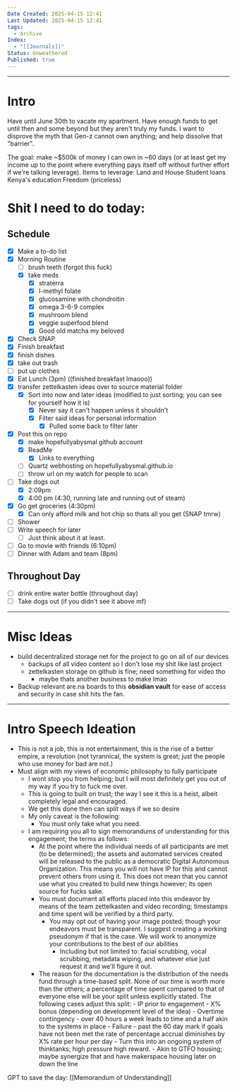 ```yaml
---
Date Created: 2025-04-15 12:41
Last Updated: 2025-04-15 12:41
tags:
  - Archive
Index:
  - "[[Journals]]"
Status: Unweathered
Published: true
---
```

---

# Intro

Have until June 30th to vacate my apartment. Have enough funds to get until then and some beyond but they aren't truly my funds. I want to disprove the myth that Gen-z cannot own anything; and help dissolve that "barrier". 

The goal: make ~$500k of money I can own in ~60 days (or at least get my income up to the point where everything pays itself off without further effort if we're talking leverage).
	Items to leverage: 
	Land and House
	Student loans
	Kenya's education
	Freedom (priceless)

# Shit I need to do today:

## Schedule
- [x] Make a to-do list
- [x] Morning Routine
	- [ ] brush teeth (forgot this fuck)
	- [x] take meds
		- [x] straterra
		- [x] l-methyl folate
		- [x] glucosamine with chondroitin
		- [x] omega 3-6-9 complex
		- [x] mushroom blend
		- [x] veggie superfood blend
		- [x] Good old matcha my beloved
- [x] Check SNAP
- [x] Finish breakfast
- [x] finish dishes
- [x] take out trash
- [ ] put up clothes
- [x] Eat Lunch (3pm) ((finished breakfast lmaooo))
- [x] transfer zettelkasten ideas over to source material folder
	- [x] Sort into now and later ideas (modified to just sorting; you can see for yourself how it is)
		- [x] Never say it can't happen unless it shouldn't
		- [x] Filter said ideas for personal information
			- [x] Pulled some back to filter later
- [x] Post this on repo
	- [x] make hopefullyabysmal github account
	- [x] ReadMe
		- [x] Links to everything
	- [ ] Quartz webhosting on hopefullyabysmal.github.io
	- [ ] throw url on my watch for people to scan
- [ ] Take dogs out 
	- [x] 2:09pm 
	- [x] 4:00 pm (4:30, running late and running out of steam)
- [x] Go get groceries (4:30pm)
	- [x] Can only afford milk and hot chip so thats all you get (SNAP tmrw)
- [ ] Shower
- [ ] Write speech for later
	- [ ] Just think about it at least.
- [ ] Go to movie with friends (6:10pm)
- [ ] Dinner with Adam and team (8pm)

## Throughout Day
- [ ] drink entire water bottle (throughout day) 
- [ ] Take dogs out (if you didn't see it above mf)

---

# Misc Ideas

- build decentralized storage net for the project to go on all of our devices
	- backups of all video content so I don't lose my shit like last project
	- zettelkasten storage on github is fine; need something for video tho
		- maybe thats another business to make lmao
- Backup relevant are.na boards to this **obsidian vault** for ease of access and security in case shit hits the fan. 


---

# Intro Speech Ideation

- This is not a job, this is not entertainment, this is the rise of a better empire, a revolution (not tyrannical, the system is great; just the people who use money for bad are not.)
- Must align with my views of economic philosophy to fully participate
	- I wont stop you from helping; but I will most definitely get you out of my way if you try to fuck me over.
	- This is going to built on trust; the way I see it this is a heist, albeit completely legal and encouraged.
	- We get this done then can split ways if we so desire
	- My only caveat is the following:
		- You must only take what you need.
	- I am requiring you all to sign memorandums of understanding for this engagement; the terms as follows:
		- At the point where the individual needs of all participants are met (to be determined); the assets and automated services created will be released to the public as a democratic Digital Autonomous Organization. This means you will not have IP for this and cannot prevent others from using it. This does not mean that you cannot use what you created to build new things however; its open source for fucks sake. 
		- You must document all efforts placed into this endeavor by means of the team zettelkasten and video recording; timestamps and time spent will be verified by a third party. 
			- You may opt out of having your image posted; though your endeavors must be transparent. I suggest creating a working pseudonym if that is the case. We will work to anonymize your contributions to the best of our abilities
				- Including but not limited to: facial scrubbing, vocal scrubbing, metadata wiping, and whatever else just request it and we'll figure it out.
		- The reason for the documentation is the distribution of the needs fund through a time-based split. None of our time is worth more than the others; a percentage of time spent compared to that of everyone else will be your split unless explicitly stated. The following cases adjust this split:
				- IP prior to engagement - X% bonus (depending on development level of the idea)
				- Overtime contingency - over 40 hours a week leads to time and a half akin to the systems in place
				- Failure - past the 60 day mark if goals have not been met the rate of percentage accrual diminishes by X% rate per hour per day
					- Turn this into an ongoing system of thinktanks; high pressure high reward.
					- Akin to GTFO housing; maybe synergize that and have makerspace housing later on down the line

GPT to save the day: [[Memorandum of Understanding]]